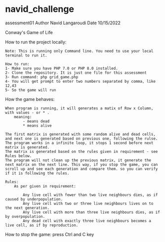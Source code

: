 # navid_challenge
assessment01
Author Navid Langaroudi
Date 10/15/2022

Conway's Game of Life

How to run the project locally:

	Note: This is running only Command line. You need to use your local terminal to run it.

	How to run: 
	1- Make sure you have PHP 7.0 or PHP 8.0 installed.
	2- Clone the repository. It is just one file for this assessment
	3- Run command: php grid_game.php
	4- You will get prompt to enter two numbers separated by comma, like 12,43
	5- So the game will run


How the game behaves:

	When program is running, it will generates a matix of Row x Column, with values - or * .
		meaning:
			- means dead
			* means alive

    The first matrix is generated with some random alive and dead cells, and next one is generated based on previous one, following the rulse.
	The program works in a infinite loop, it stops 1 second before next matrix is generated.
	The matrix is generated based on the rules given in requirement - see Rules below.
	The program will not clean up the previous matrix, it generate the next matrix on the next line. This way, if you stop the game, you can scroll up and see each generation and compare them. so you can verify if it is following the rules.

	Rules:
		As per given in requirement:

			Any live cell with fewer than two live neighbours dies, as if caused by underpopulation.
			Any live cell with two or three live neighbours lives on to the next generation.
			Any live cell with more than three live neighbours dies, as if by overpopulation.
			Any dead cell with exactly three live neighbours becomes a live cell, as if by reproduction.


How to stop the game:
	press Ctrl and C key


